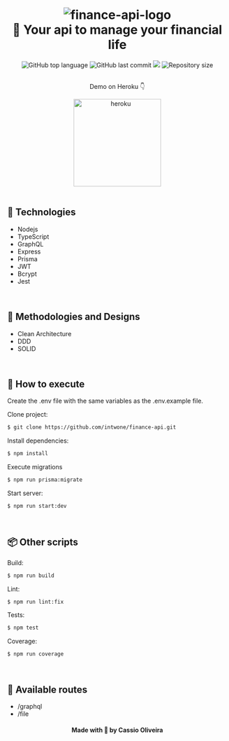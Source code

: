 <h1 align="center">
    <img src="https://i.ibb.co/pzbWcrM/finance-api-logo.png" alt="finance-api-logo" border="0">
    <br>
    🌟 Your api to manage your financial life
</h1>

<div align="center">
  <tr><img alt="GitHub top language" src="https://img.shields.io/github/languages/top/cassiosilva93/finance-api.svg"><tr>
  <tr><img alt="GitHub last commit" src="https://img.shields.io/github/last-commit/cassiosilva93/finance-api.svg"><tr>
  <tr><img src="https://codecov.io/gh/cassiosilva93/finance-api/branch/main/graph/badge.svg?token=C52HGZG6IV"/><tr>
  <tr><img alt="Repository size" src="https://img.shields.io/github/repo-size/cassiosilva93/finance-api.svg"><tr>
</div>

<br>

<div align="center">
  <p>Demo on Heroku 👇</p>
  <a href="https://intw-finance-api.herokuapp.com"><img width="200" src="https://i.ibb.co/cQ7MWHM/heroku.png" alt="heroku" border="0"></a>
</div>

<br>

## 🚀 Technologies

- Nodejs
- TypeScript
- GraphQL
- Express
- Prisma
- JWT
- Bcrypt
- Jest

<br>

## 🎨 Methodologies and Designs

- Clean Architecture
- DDD
- SOLID

<br>

## 🏃 How to execute

Create the .env file with the same variables as the .env.example file.

Clone project:

```bash
$ git clone https://github.com/intwone/finance-api.git
```

Install dependencies:

```bash
$ npm install
```

Execute migrations

```bash
$ npm run prisma:migrate
```

Start server:

```bash
$ npm run start:dev
```

<br>

## 📦 Other scripts

Build:

```bash
$ npm run build
```

Lint:

```bash
$ npm run lint:fix
```

Tests:

```bash
$ npm test
```

Coverage:

```bash
$ npm run coverage
```

<br>

## 🔱 Available routes

- /graphql
- /file

<h4 align="center">Made with 💙 by Cassio Oliveira</h4>

